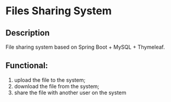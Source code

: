 # Files Sharing System
## Description
File sharing system based on Spring Boot + MySQL + Thymeleaf.
## Functional:
1) upload the file to the system;
2) download the file from the system;
3) share the file with another user on the system
